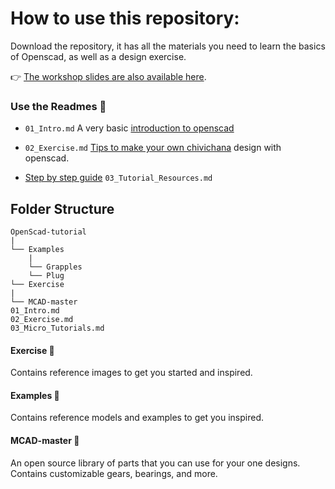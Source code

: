 # How to use this repository:
Download the repository, it has all the materials you need to learn the basics of Openscad, as well as a design exercise.

👉 [The workshop slides are also available here](https://docs.google.com/presentation/d/1xf1cKYZsee7haX75Gnl9ko8-7QClpZwbEC8wByvEq1Y/edit#slide=id.g441789d649_1_60).

### Use the Readmes 📖
* ```01_Intro.md``` A very basic [introduction to openscad](01_Intro.md)

* ```02_Exercise.md``` [Tips to make your own chivichana](02_Exercise) design with openscad.

* [Step by step guide](03_Tutorial_Resources) ```03_Tutorial_Resources.md```

## Folder Structure
```
OpenScad-tutorial
|
└── Examples
	|
	└── Grapples
	└── Plug		
└── Exercise
|
└── MCAD-master
01_Intro.md
02_Exercise.md
03_Micro_Tutorials.md

```
#### Exercise 📂
Contains reference images to get you started and inspired.

#### Examples 📂
Contains reference models and examples to get you inspired.

#### MCAD-master 📂
An open source library of parts that you can use for your one designs. Contains customizable gears, bearings, and more.
